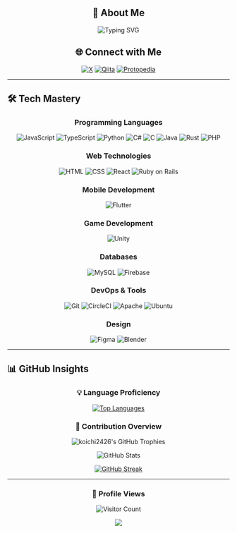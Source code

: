 <div align="center">

## 🚀 About Me

<img src="https://readme-typing-svg.herokuapp.com?font=Fira+Code&pause=1000&color=DD2476&center=true&vCenter=true&width=435&lines=%E2%9C%A8+%E3%82%82%E3%81%AE%E3%81%A5%E3%81%8F%E3%82%8A%E3%82%92%E3%81%97%E3%81%A6%E3%81%84%E3%81%BE%E3%81%99+%E2%9C%A8;%E2%9C%A8+Creating+innovative+solutions+%E2%9C%A8;%E2%9C%A8+Pushing+boundaries+in+tech+%E2%9C%A8" alt="Typing SVG" />

## 🌐 Connect with Me

[![X](https://img.shields.io/badge/X-000000?style=for-the-badge&logo=x&logoColor=white)](https://x.com/koichi_2426)
[![Qiita](https://img.shields.io/badge/Qiita-55C500?style=for-the-badge&logo=qiita&logoColor=white)](https://qiita.com/koichi2426)
[![Protopedia](https://img.shields.io/badge/Protopedia-FFA500?style=for-the-badge&logo=protopedia&logoColor=white)](https://protopedia.net/prototyper/ko2426)

</div>

---

## 🛠️ Tech Mastery

<div align="center">

### Programming Languages
![JavaScript](https://img.shields.io/badge/-JavaScript-F7DF1E?style=for-the-badge&logo=javascript&logoColor=black)
![TypeScript](https://img.shields.io/badge/-TypeScript-3178C6?style=for-the-badge&logo=typescript&logoColor=white)
![Python](https://img.shields.io/badge/-Python-3776AB?style=for-the-badge&logo=python&logoColor=white)
![C#](https://img.shields.io/badge/-C%23-239120?style=for-the-badge&logo=c-sharp&logoColor=white)
![C](https://img.shields.io/badge/-C-A8B9CC?style=for-the-badge&logo=c&logoColor=black)
![Java](https://img.shields.io/badge/-Java-007396?style=for-the-badge&logo=java&logoColor=white)
![Rust](https://img.shields.io/badge/-Rust-000000?style=for-the-badge&logo=rust&logoColor=white)
![PHP](https://img.shields.io/badge/-PHP-777BB4?style=for-the-badge&logo=php&logoColor=white)

### Web Technologies
![HTML](https://img.shields.io/badge/-HTML-E34F26?style=for-the-badge&logo=html5&logoColor=white)
![CSS](https://img.shields.io/badge/-CSS-1572B6?style=for-the-badge&logo=css3&logoColor=white)
![React](https://img.shields.io/badge/-React-61DAFB?style=for-the-badge&logo=react&logoColor=black)
![Ruby on Rails](https://img.shields.io/badge/-Rails-CC0000?style=for-the-badge&logo=ruby-on-rails&logoColor=white)

### Mobile Development
![Flutter](https://img.shields.io/badge/-Flutter-02569B?style=for-the-badge&logo=flutter&logoColor=white)

### Game Development
![Unity](https://img.shields.io/badge/-Unity-000000?style=for-the-badge&logo=unity&logoColor=white)

### Databases
![MySQL](https://img.shields.io/badge/-MySQL-4479A1?style=for-the-badge&logo=mysql&logoColor=white)
![Firebase](https://img.shields.io/badge/-Firebase-FFCA28?style=for-the-badge&logo=firebase&logoColor=black)

### DevOps & Tools
![Git](https://img.shields.io/badge/-Git-F05032?style=for-the-badge&logo=git&logoColor=white)
![CircleCI](https://img.shields.io/badge/-CircleCI-343434?style=for-the-badge&logo=circleci&logoColor=white)
![Apache](https://img.shields.io/badge/-Apache-D22128?style=for-the-badge&logo=apache&logoColor=white)
![Ubuntu](https://img.shields.io/badge/-Ubuntu-E95420?style=for-the-badge&logo=ubuntu&logoColor=white)

### Design
![Figma](https://img.shields.io/badge/-Figma-F24E1E?style=for-the-badge&logo=figma&logoColor=white)
![Blender](https://img.shields.io/badge/-Blender-F5792A?style=for-the-badge&logo=blender&logoColor=white)

</div>

---

## 📊 GitHub Insights

<div align="center">

### 💡 Language Proficiency

[![Top Languages](https://github-readme-stats.vercel.app/api/top-langs/?username=koichi2426&layout=compact&theme=radical&hide_border=true&bg_color=0D1117&title_color=DD2476&text_color=FFFFFF&icon_color=DD2476)](https://github.com/anuraghazra/github-readme-stats)

### 🌟 Contribution Overview

<img src="https://github-profile-trophy.vercel.app/?username=koichi2426&theme=radical&no-frame=true&no-bg=true&margin-w=4&column=7" alt="koichi2426's GitHub Trophies" />

![GitHub Stats](https://github-readme-stats.vercel.app/api?username=koichi2426&show_icons=true&theme=radical&hide_border=true&bg_color=0D1117&title_color=DD2476&text_color=FFFFFF&icon_color=DD2476)

[![GitHub Streak](https://github-readme-streak-stats.herokuapp.com/?user=koichi2426&theme=radical&hide_border=true&background=0D1117&ring=DD2476&fire=DD2476&currStreakNum=FFFFFF&sideNums=FFFFFF&currStreakLabel=FFFFFF&sideLabels=FFFFFF&dates=DD2476)](https://git.io/streak-stats)

</div>

---

<div align="center">

### 👀 Profile Views

![Visitor Count](https://profile-counter.glitch.me/koichi2426/count.svg)

<img src="https://capsule-render.vercel.app/api?type=waving&color=0:FF512F,100:DD2476&height=100&section=footer" />

</div>
